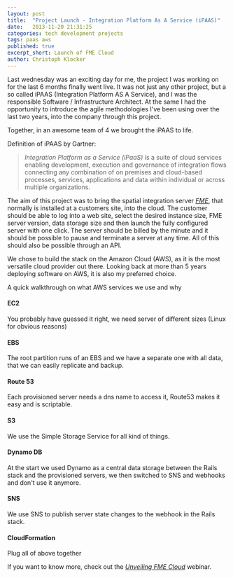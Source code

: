 ```yaml
---
layout: post
title:  "Project Launch - Integration Platform As A Service (iPAAS)"
date:   2013-11-20 21:31:25
categories: tech development projects
tags: paas aws
published: true
excerpt_short: Launch of FME Cloud
author: Christoph Klocker
---
```


Last wednesday was an exciting day for me, the project I was working on for the last 6 months finally went live. It was not
just any other project, but a so called iPAAS (Integration Platform AS A Service), and I was the responsible Software / Infrastructure
Architect. At the same I had the opportunity to introduce the agile methodologies I've been using over the last two years,
into the company through this project.

Together, in an awesome team of 4 we brought the iPAAS to life.

Definition of iPAAS by Gartner:
> *Integration Platform as a Service (iPaaS)* is a suite of cloud services enabling development, execution and governance of
> integration flows connecting any combination of on premises and cloud-based processes, services, applications and data within
> individual or across multiple organizations.

The aim of this project was to bring the spatial integration server *<a href="http://www.safe.com/fme" target="_blank">FME</a>*,
that normally is installed at a customers site, into the cloud. The customer
should be able to log into a web site, select the desired instance size, FME server version, data storage size and then launch the
fully configured server with one click. The server should be billed by the minute and it should be possible to pause and
terminate a server at any time. All of this should also be possible through an API.

We chose to build the stack on the Amazon Cloud (AWS), as it is the most versatile cloud provider out there. Looking back
at more than 5 years deploying software on AWS, it is also my preferred choice.

A quick walkthrough on what AWS services we use and why

#### EC2
You probably have guessed it right, we need server of different sizes (Linux for obvious reasons)

#### EBS
The root partition runs of an EBS and we have a separate one with all data, that we can easily
replicate and backup.

#### Route 53
Each provisioned server needs a dns name to access it, Route53 makes it easy and is scriptable.

#### S3
We use the Simple Storage Service for all kind of things.

#### Dynamo DB
At the start we used Dynamo as a central data storage between the Rails stack and the provisioned
servers, we then switched to SNS and webhooks and don't use it anymore.

#### SNS
We use SNS to publish server state changes to the webhook in the Rails stack.

#### CloudFormation
Plug all of above together

If you want to know more, check out the *<a href="http://www.youtube.com/watch?v=h631J_gDcTs" target="_blank">Unveiling FME Cloud</a>* webinar.
